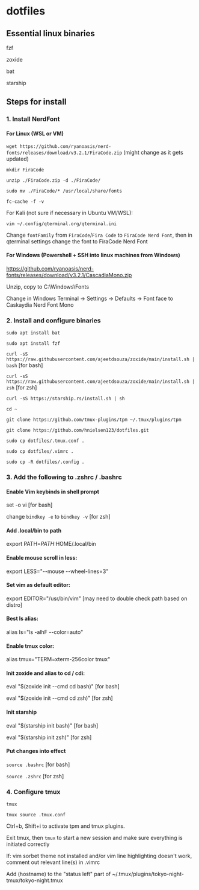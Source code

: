 # dotfiles


## Essential linux binaries
fzf

zoxide

bat

starship

## Steps for install

### 1. Install NerdFont 

#### For Linux (WSL or VM)
`wget https://github.com/ryanoasis/nerd-fonts/releases/download/v3.2.1/FiraCode.zip` (might change as it gets updated)

`mkdir FiraCode`

`unzip ./FiraCode.zip -d ./FiraCode/`

`sudo mv ./FiraCode/* /usr/local/share/fonts`

`fc-cache -f -v`

For Kali (not sure if necessary in Ubuntu VM/WSL):

`vim ~/.config/qterminal.org/qterminal.ini`

Change `fontFamily` from `FiraCode`/`Fira Code` to `FiraCode Nerd Font`, then in qterminal settings change the font to FiraCode Nerd Font

#### For Windows (Powershell + SSH into linux machines from Windows)

https://github.com/ryanoasis/nerd-fonts/releases/download/v3.2.1/CascadiaMono.zip

Unzip, copy to C:\Windows\Fonts

Change in Windows Terminal -> Settings -> Defaults -> Font face to Caskaydia Nerd Font Mono


### 2. Install and configure binaries 

`sudo apt install bat`

`sudo apt install fzf`

`curl -sS https://raw.githubusercontent.com/ajeetdsouza/zoxide/main/install.sh | bash` [for bash]

`curl -sS https://raw.githubusercontent.com/ajeetdsouza/zoxide/main/install.sh | zsh` [for zsh]

`curl -sS https://starship.rs/install.sh | sh`


`cd ~`


`git clone https://github.com/tmux-plugins/tpm ~/.tmux/plugins/tpm`

`git clone https://github.com/hnielsen123/dotfiles.git`




`sudo cp dotfiles/.tmux.conf .`

`sudo cp dotfiles/.vimrc .`

`sudo cp -R dotfiles/.config .`

### 3. Add the following to .zshrc / .bashrc

#### Enable Vim keybinds in shell prompt

set -o vi [for bash]

change `bindkey -e` to `bindkey -v` [for zsh]

#### Add .local/bin to path
export PATH=$PATH:$HOME/.local/bin

#### Enable mouse scroll in less:
export LESS="--mouse --wheel-lines=3"

#### Set vim as default editor:
export EDITOR="/usr/bin/vim" [may need to double check path based on distro]

#### Best ls alias:
alias ls="ls -alhF --color=auto"

#### Enable tmux color:
alias tmux="TERM=xterm-256color tmux"

#### Init zoxide and alias to cd / cdi:
eval "$(zoxide init --cmd cd bash)" [for bash]

eval "$(zoxide init --cmd cd zsh)" [for zsh]

#### Init starship

eval "$(starship init bash)" [for bash]

eval "$(starship init zsh)" [for zsh]

#### Put changes into effect
`source .bashrc` [for bash]

`source .zshrc` [for zsh]

### 4. Configure tmux

`tmux`

`tmux source .tmux.conf`

Ctrl+b, Shift+i to activate tpm and tmux plugins.

Exit tmux, then `tmux` to start a new session and make sure everything is initiated correctly

If: vim sorbet theme not installed and/or vim line highlighting doesn't work, comment out relevant line(s) in .vimrc

Add (hostname) to the "status left" part of ~/.tmux/plugins/tokyo-night-tmux/tokyo-night.tmux






